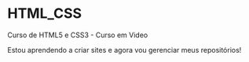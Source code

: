 # HTML_CSS
 Curso de HTML5 e CSS3 - Curso em Video


Estou aprendendo a criar sites e agora vou gerenciar meus repositórios!